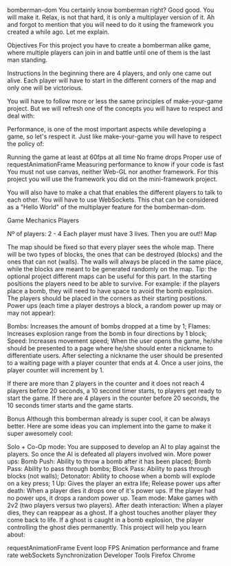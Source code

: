  

bomberman-dom
You certainly know bomberman right? Good good. You will make it. Relax, is not that hard, it is only a multiplayer version of it. Ah and forgot to mention that you will need to do it using the framework you created a while ago. Let me explain.

Objectives
For this project you have to create a bomberman alike game, where multiple players can join in and battle until one of them is the last man standing.

Instructions
In the beginning there are 4 players, and only one came out alive. Each player will have to start in the different corners of the map and only one will be victorious.

You will have to follow more or less the same principles of make-your-game project. But we will refresh one of the concepts you will have to respect and deal with:

Performance, is one of the most important aspects while developing a game, so let's respect it.
Just like make-your-game you will have to respect the policy of:

Running the game at least at 60fps at all time
No frame drops
Proper use of requestAnimationFrame
Measuring performance to know if your code is fast
You must not use canvas, neither Web-GL nor another framework. For this project you will use the framework you did on the mini-framework project.

You will also have to make a chat that enables the different players to talk to each other. You will have to use WebSockets. This chat can be considered as a "Hello World" of the multiplayer feature for the bomberman-dom.

Game Mechanics
Players

Nº of players: 2 - 4
Each player must have 3 lives. Then you are out!!
Map

The map should be fixed so that every player sees the whole map.
There will be two types of blocks, the ones that can be destroyed (blocks) and the ones that can not (walls).
The walls will always be placed in the same place, while the blocks are meant to be generated randomly on the map. Tip: the optional project different maps can be useful for this part.
In the starting positions the players need to be able to survive. For example: if the players place a bomb, they will need to have space to avoid the bomb explosion.
The players should be placed in the corners as their starting positions.
Power ups (each time a player destroys a block, a random power up may or may not appear):

Bombs: Increases the amount of bombs dropped at a time by 1;
Flames: Increases explosion range from the bomb in four directions by 1 block;
Speed: Increases movement speed;
When the user opens the game, he/she should be presented to a page where he/she should enter a nickname to differentiate users. After selecting a nickname the user should be presented to a waiting page with a player counter that ends at 4. Once a user joins, the player counter will increment by 1.

If there are more than 2 players in the counter and it does not reach 4 players before 20 seconds, a 10 second timer starts, to players get ready to start the game.
If there are 4 players in the counter before 20 seconds, the 10 seconds timer starts and the game starts.

Bonus
Although this bomberman already is super cool, it can be always better. Here are some ideas you can implement into the game to make it super awesomely cool:

Solo + Co-Op mode: You are supposed to develop an AI to play against the players. So once the AI is defeated all players involved win.
More power ups:
Bomb Push: Ability to throw a bomb after it has been placed;
Bomb Pass: Ability to pass through bombs;
Block Pass: Ability to pass through blocks (not walls);
Detonator: Ability to choose when a bomb will explode on a key press;
1 Up: Gives the player an extra life;
Release power ups after death: When a player dies it drops one of it's power ups. If the player had no power ups, it drops a random power up.
Team mode: Make games with 2v2 (two players versus two players).
After death interaction: When a player dies, they can reappear as a ghost. If a ghost touches another player they come back to life. If a ghost is caught in a bomb explosion, the player controlling the ghost dies permanently.
This project will help you learn about:

requestAnimationFrame
Event loop
FPS
Animation performance and frame rate
webSockets
Synchronization
Developer Tools
Firefox
Chrome



